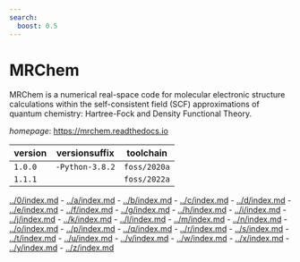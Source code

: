```yaml
---
search:
  boost: 0.5
---
```

# MRChem

MRChem is a numerical real-space code for molecular electronic structure calculations within the self-consistent field (SCF) approximations of quantum chemistry: Hartree-Fock and Density Functional Theory.

*homepage*: <https://mrchem.readthedocs.io>

version | versionsuffix | toolchain
--------|---------------|----------
``1.0.0`` | ``-Python-3.8.2`` | ``foss/2020a``
``1.1.1`` |  | ``foss/2022a``

[../0/index.md](0) - [../a/index.md](a) - [../b/index.md](b) - [../c/index.md](c) - [../d/index.md](d) - [../e/index.md](e) - [../f/index.md](f) - [../g/index.md](g) - [../h/index.md](h) - [../i/index.md](i) - [../j/index.md](j) - [../k/index.md](k) - [../l/index.md](l) - [../m/index.md](m) - [../n/index.md](n) - [../o/index.md](o) - [../p/index.md](p) - [../q/index.md](q) - [../r/index.md](r) - [../s/index.md](s) - [../t/index.md](t) - [../u/index.md](u) - [../v/index.md](v) - [../w/index.md](w) - [../x/index.md](x) - [../y/index.md](y) - [../z/index.md](z)

